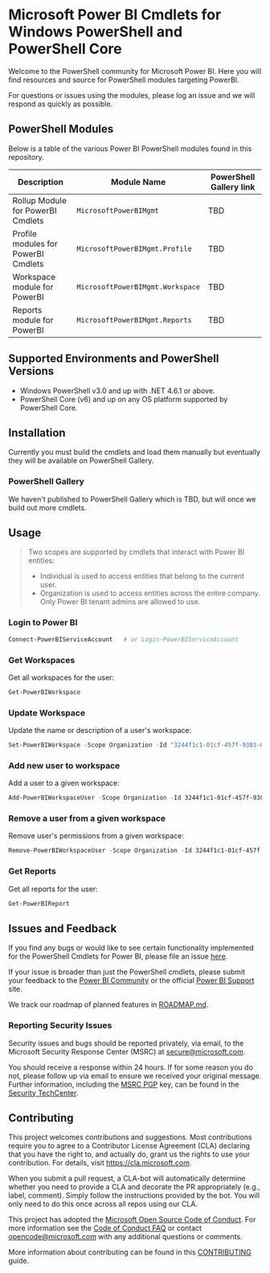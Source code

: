 # Microsoft Power BI Cmdlets for Windows PowerShell and PowerShell Core

Welcome to the PowerShell community for Microsoft Power BI. Here you will find resources and source for PowerShell modules targeting PowerBI.

For questions or issues using the modules, please log an issue and we will respond as quickly as possible.

## PowerShell Modules

Below is a table of the various Power BI PowerShell modules found in this repository.

| Description | Module Name | PowerShell Gallery link |
| ----------- | ----------- | ----------------------- |
| Rollup Module for PowerBI Cmdlets | `MicrosoftPowerBIMgmt` | TBD |
| Profile modules for PowerBI Cmdlets | `MicrosoftPowerBIMgmt.Profile` | TBD |
| Workspace module for PowerBI | `MicrosoftPowerBIMgmt.Workspace` | TBD |
| Reports module for PowerBI | `MicrosoftPowerBIMgmt.Reports` | TBD |

## Supported Environments and PowerShell Versions

* Windows PowerShell v3.0 and up with .NET 4.6.1 or above.
* PowerShell Core (v6) and up on any OS platform supported by PowerShell Core.

## Installation

Currently you must build the cmdlets and load them manually but eventually they will be available on PowerShell Gallery.

### PowerShell Gallery

We haven't published to PowerShell Gallery which is TBD, but will once we build out more cmdlets.

## Usage

>Two scopes are supported by cmdlets that interact with Power BI entities:
> * Individual is used to access entities that belong to the current user.
> * Organization is used to access entities across the entire company. Only Power BI tenant admins are allowed to use.

### Login to Power BI

```powershell
Connect-PowerBIServiceAccount   # or Login-PowerBIServiceAccount
```

### Get Workspaces

Get all workspaces for the user:

```powershell
Get-PowerBIWorkspace
```

### Update Workspace

Update the name or description of a user's workspace:

```powershell
Set-PowerBIWorkspace -Scope Organization -Id "3244f1c1-01cf-457f-9383-6035e4950fdc" -Name "Test Name" -Description "Test Description"
```

### Add new user to workspace

Add a user to a given workspace:

```powershell
Add-PowerBIWorkspaceUser -Scope Organization -Id 3244f1c1-01cf-457f-9383-6035e4950fdc -UserEmailAddress john@contoso.com -UserAccessRight Admin
```

### Remove a user from a given workspace

Remove user's permissions from a given workspace:

```powershell
Remove-PowerBIWorkspaceUser -Scope Organization -Id 3244f1c1-01cf-457f-9383-6035e4950fdc -UserEmailAddress john@contoso.com
```

### Get Reports

Get all reports for the user:

```powershell
Get-PowerBIReport
```

## Issues and Feedback

If you find any bugs or would like to see certain functionality implemented for the PowerShell Cmdlets for Power BI, please file an issue [here](https://github.com/Microsoft/powerbi-powershell/issues).

If your issue is broader than just the PowerShell cmdlets, please submit your feedback to the [Power BI Community](http://community.powerbi.com/) or the official [Power BI Support](https://powerbi.microsoft.com/en-us/support/) site.

We track our roadmap of planned features in [ROADMAP.md](ROADMAP.md).

### Reporting Security Issues

Security issues and bugs should be reported privately, via email, to the Microsoft Security Response Center (MSRC) at [secure@microsoft.com](mailto:secure@microsoft.com).

You should receive a response within 24 hours. If for some reason you do not, please follow up via email to ensure we received your original message.
Further information, including the [MSRC PGP](https://technet.microsoft.com/en-us/security/dn606155) key, can be found in the [Security TechCenter](https://technet.microsoft.com/en-us/security/default).

## Contributing

This project welcomes contributions and suggestions.  Most contributions require you to agree to a
Contributor License Agreement (CLA) declaring that you have the right to, and actually do, grant us
the rights to use your contribution. For details, visit https://cla.microsoft.com.

When you submit a pull request, a CLA-bot will automatically determine whether you need to provide
a CLA and decorate the PR appropriately (e.g., label, comment). Simply follow the instructions
provided by the bot. You will only need to do this once across all repos using our CLA.

This project has adopted the [Microsoft Open Source Code of Conduct](https://opensource.microsoft.com/codeofconduct/).
For more information see the [Code of Conduct FAQ](https://opensource.microsoft.com/codeofconduct/faq/) or
contact [opencode@microsoft.com](mailto:opencode@microsoft.com) with any additional questions or comments.

More information about contributing can be found in this [CONTRIBUTING](CONTRIBUTING.md) guide.
